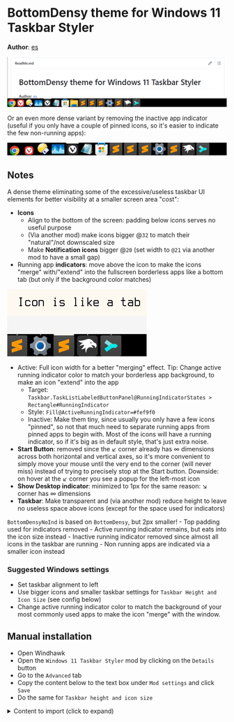 # BottomDensy theme for Windows 11 Taskbar Styler

**Author**: [es](https://github.com/eugenesvk)

![Screenshot of the taskbar with the bottom of a browser](screenshot_ind_browser.png)

Or an even more dense variant by removing the inactive app indicator (useful if you only have a couple of pinned icons, so it's easier to indicate the few non-running apps):

![Screenshot of the taskbar with BottomDensyNoInd](screenshot.png)

## Notes

A dense theme eliminating some of the excessive/useless taskbar UI elements for better visibility at a smaller screen area "cost":
  - **Icons**
    - Align to the bottom of the screen: padding below icons serves no useful purpose
    - (Via another mod) make icons bigger @`32` to match their "natural"/not downscaled size
    - Make **Notification icons** bigger @`20` (set width to `@21` via another mod to have a small gap)
  - Running app **indicators**: move above the icon to make the icons "merge" with/"extend" into the fullscreen borderless apps like a bottom tab (but only if the background color matches) 

![Screenshot of taskbar extending into an app](screenshot_ind_extend.png)
   
 - Active: Full icon width for a better "merging" effect. Tip: Change active running indicator color to match your borderless app background, to make an icon "extend" into the app
      - Target: `Taskbar.TaskListLabeledButtonPanel@RunningIndicatorStates > Rectangle#RunningIndicator`
      - Style: `Fill@ActiveRunningIndicator=#fef9f0`
    - Inactive: Make them tiny, since usually you only have a few icons "pinned", so not that much need to separate running apps from pinned apps to begin with. Most of the icons will have a running indicator, so if it's big as in default style, that's just extra noise.
  - **Start Button**: removed since the ↙ corner already has ∞ dimensions across both horizontal and vertical axes, so it's more convenient to simply move your mouse until the very end to the corner (will never miss) instead of trying to precisely stop at the Start button. Downside: on hover at the ↙ corner you see a popup for the left-most icon
  - **Show Desktop indicator**: minimized to 1px for the same reason: ↘ corner has ∞ dimensions
  - **Taskbar**: Make transparent and (via another mod) reduce height to leave no useless space above icons (except for the space used for indicators)

`BottomDensyNoInd` is based on `BottomDensy`, but 2px smaller!
    - Top padding used for indicators removed
    - Active running indicator remains, but eats into the icon size instead
    - Inactive running indicator removed since almost all icons in the taskbar are running
    - Non running apps are indicated via a smaller icon instead

### Suggested Windows settings

- Set taskbar alignment to left
- Use bigger icons and smaller taskbar settings for `Taskbar Height and Icon Size` (see config below)
- Change active running indicator color to match the background of your most commonly used apps to make the icon "merge" with the window.

## Manual installation

* Open Windhawk
* Open the `Windows 11 Taskbar Styler` mod by clicking on the `Details` button
* Go to the `Advanced` tab
* Copy the content below to the text box under `Mod settings` and click `Save`
* Do the same for `Taskbar height and icon size`

<details>
<summary>Content to import (click to expand)</summary>

## Theme

`BottomDensy`
```json
{
"controlStyles[0].target"   :"Taskbar.TaskbarFrame > Grid#RootGrid > Taskbar.TaskbarBackground > Grid > Rectangle#BackgroundFill",
"controlStyles[0].styles[0]":"Fill=Transparent",
"controlStyles[1].target"   :"Rectangle#BackgroundStroke",
"controlStyles[1].styles[0]":"Fill=Transparent",
"controlStyles[2].target"   :"Taskbar.TaskListLabeledButtonPanel@RunningIndicatorStates > Rectangle#RunningIndicator",
"controlStyles[2].styles[0]":"Fill=#8f8f8f",
"controlStyles[2].styles[1]":"Fill@ActiveRunningIndicator=#fef9f0",
"controlStyles[2].styles[2]":"Width=2",
"controlStyles[2].styles[3]":"Height=2",
"controlStyles[2].styles[4]":"Margin=0,-2,0,0",
"controlStyles[2].styles[5]":"Width@ActiveRunningIndicator=32",
"controlStyles[3].target"   :"Taskbar.TaskListLabeledButtonPanel@RunningIndicatorStates > muxc:ProgressBar#ProgressIndicator",
"controlStyles[3].styles[0]":"VerticalAlignment=0",
"controlStyles[4].target"   :"Rectangle#RunningIndicator",
"controlStyles[4].styles[0]":"VerticalAlignment=0",
"controlStyles[5].target"   :"Border#ProgressBarRoot",
"controlStyles[5].styles[0]":"VerticalAlignment=0",
"controlStyles[6].target"   :"Rectangle#IndeterminateProgressBarIndicator",
"controlStyles[6].styles[0]":"VerticalAlignment=0",
"controlStyles[7].target"   :"Rectangle#IndeterminateProgressBarIndicator2",
"controlStyles[7].styles[0]":"VerticalAlignment=0",
"controlStyles[8].target"   :"Taskbar.TaskListLabeledButtonPanel",
"controlStyles[8].styles[0]":"Padding=2,0,2,0",
"controlStyles[8].styles[1]":"VerticalAlignment=2",
"controlStyles[9].target"   :"Taskbar.ExperienceToggleButton#LaunchListButton[AutomationProperties.AutomationId=StartButton]",
"controlStyles[9].styles[0]":"Visibility=Collapsed",
"controlStyles[10].target"   :"SystemTray.Stack#ShowDesktopStack",
"controlStyles[10].styles[0]":"Width=1",
"controlStyles[11].target"   :"Windows.UI.Xaml.Shapes.Rectangle#ShowDesktopPipe",
"controlStyles[11].styles[0]":"HorizontalAlignment=0",
"controlStyles[12].target"   :"SystemTray.NotificationAreaIcons#NotificationAreaIcons > ItemsPresenter > StackPanel > ContentPresenter > SystemTray.NotifyIconView#NotifyItemIcon > Grid#ContainerGrid > ContentPresenter#ContentPresenter > Grid#ContentGrid > SystemTray.ImageIconContent > Grid#ContainerGrid > Image",
"controlStyles[12].styles[0]":"Width=20",
"controlStyles[12].styles[1]":"Height=20",
"controlStyles[13].target"   :"WrapGrid > ContentPresenter > SystemTray.NotifyIconView > Grid#ContainerGrid > ContentPresenter#ContentPresenter > Grid#ContentGrid > SystemTray.ImageIconContent > Grid#ContainerGrid > Image",
"controlStyles[13].styles[0]":"Width=20",
"controlStyles[13].styles[1]":"Height=20"
}
```

`BottomDensyNoInd`
```json
{
"controlStyles[0].target"   :"Taskbar.TaskbarFrame > Grid#RootGrid > Taskbar.TaskbarBackground > Grid > Rectangle#BackgroundFill",
"controlStyles[0].styles[0]":"Fill=Transparent",
"controlStyles[1].target"   :"Rectangle#BackgroundStroke",
"controlStyles[1].styles[0]":"Fill=Transparent",
"controlStyles[2].target"   :"Taskbar.TaskListLabeledButtonPanel@RunningIndicatorStates > Rectangle#RunningIndicator",
"controlStyles[2].styles[0]":"Fill=#8f8f8f",
"controlStyles[2].styles[1]":"Fill@ActiveRunningIndicator=#fef9f0",
"controlStyles[2].styles[2]":"Width=0",
"controlStyles[2].styles[3]":"Height=0",
"controlStyles[2].styles[4]":"Margin=0,0,0,0",
"controlStyles[2].styles[5]":"Width@ActiveRunningIndicator=32",
"controlStyles[2].styles[6]":"Height@ActiveRunningIndicator=2",
"controlStyles[2].styles[7]":"Margin@ActiveRunningIndicator=0,-2,0,0",
"controlStyles[3].target"   :"Taskbar.TaskListLabeledButtonPanel@RunningIndicatorStates > muxc:ProgressBar#ProgressIndicator",
"controlStyles[3].styles[0]":"VerticalAlignment=0",
"controlStyles[4].target"   :"Rectangle#RunningIndicator",
"controlStyles[4].styles[0]":"VerticalAlignment=0",
"controlStyles[5].target"   :"Border#ProgressBarRoot",
"controlStyles[5].styles[0]":"VerticalAlignment=0",
"controlStyles[6].target"   :"Rectangle#IndeterminateProgressBarIndicator",
"controlStyles[6].styles[0]":"VerticalAlignment=0",
"controlStyles[7].target"   :"Rectangle#IndeterminateProgressBarIndicator2",
"controlStyles[7].styles[0]":"VerticalAlignment=0",
"controlStyles[8].target"   :"Taskbar.TaskListLabeledButtonPanel",
"controlStyles[8].styles[0]":"Padding=2,0,2,0",
"controlStyles[8].styles[1]":"VerticalAlignment=2",
"controlStyles[9].target"   :"Taskbar.ExperienceToggleButton#LaunchListButton[AutomationProperties.AutomationId=StartButton]",
"controlStyles[9].styles[0]":"Visibility=Collapsed",
"controlStyles[10].target"   :"SystemTray.Stack#ShowDesktopStack",
"controlStyles[10].styles[0]":"Width=1",
"controlStyles[11].target"   :"Windows.UI.Xaml.Shapes.Rectangle#ShowDesktopPipe",
"controlStyles[11].styles[0]":"HorizontalAlignment=0",
"controlStyles[12].target"   :"SystemTray.NotificationAreaIcons#NotificationAreaIcons > ItemsPresenter > StackPanel > ContentPresenter > SystemTray.NotifyIconView#NotifyItemIcon > Grid#ContainerGrid > ContentPresenter#ContentPresenter > Grid#ContentGrid > SystemTray.ImageIconContent > Grid#ContainerGrid > Image",
"controlStyles[12].styles[0]":"Width=20",
"controlStyles[12].styles[1]":"Height=20",
"controlStyles[13].target"   :"WrapGrid > ContentPresenter > SystemTray.NotifyIconView > Grid#ContainerGrid > ContentPresenter#ContentPresenter > Grid#ContentGrid > SystemTray.ImageIconContent > Grid#ContainerGrid > Image",
"controlStyles[13].styles[0]":"Width=20",
"controlStyles[13].styles[1]":"Height=20",
"controlStyles[14].target"   :"Taskbar.TaskListLabeledButtonPanel@RunningIndicatorStates > Image#Icon",
"controlStyles[14].styles[0]":"Width@ActiveRunningIndicator=30",
"controlStyles[14].styles[1]":"Height@ActiveRunningIndicator=30",
"controlStyles[14].styles[2]":"Width@NoRunningIndicator=26",
"controlStyles[14].styles[3]":"Height@NoRunningIndicator=26",
"controlStyles[14].styles[4]":"Margin@NoRunningIndicator=0,6,0,0"
}
```
## Taskbar height and icon size

[mod taskbar-icon-size](https://windhawk.net/mods/taskbar-icon-size)
`BottomDensy`
```json
{
"IconSize"          : 32,
"TaskbarHeight"     : 34,
"TaskbarButtonWidth": 36
}
```

`BottomDensyNoInd`
```json
{
"IconSize"          : 32,
"TaskbarHeight"     : 32,
"TaskbarButtonWidth": 36
}
```
## Notification item width
[mod taskbar-notification-icon-spacing](https://windhawk.net/mods/taskbar-notification-icon-spacing)
`notificationIconWidth` and `overflowIconWidth` should be at least `21` to add space between `20` icon size, but otherwise use whatever values that look best for you. `overflowIconsPerRow` depends on the number of icons and might be best to have the smallest packed square to minimize the distance of each icon to the mouse pointer
```json
{
"notificationIconWidth":21,
"overflowIconWidth"    :34,
"overflowIconsPerRow"  : 5}
```
</details>
